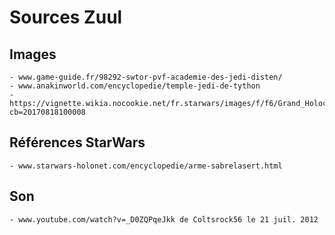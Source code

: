 # Sources Zuul
## Images
	- www.game-guide.fr/98292-swtor-pvf-academie-des-jedi-disten/
	- www.anakinworld.com/encyclopedie/temple-jedi-de-tython
	- https://vignette.wikia.nocookie.net/fr.starwars/images/f/f6/Grand_Holocron.png/revision/latest?cb=20170818100008
## Références StarWars
	- www.starwars-holonet.com/encyclopedie/arme-sabrelasert.html
## Son
	- www.youtube.com/watch?v=_D0ZQPqeJkk de Coltsrock56 le 21 juil. 2012


